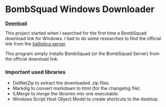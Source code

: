 # BombSquad Windows Downloader

**[Download](https://github.com/PGgamer2/BombSquad-Win-Downloader/releases)**

This project started when I searched for the first time a BombSquad download link for Windows.
I had to do some researches to find the official link from the [ballistica server](https://files.ballistica.net/bombsquad/builds/).

This program simply installs BombSquad (or the BombSquad Server) from the official download link.

### Important used libraries
- DotNetZip to extract the downloaded .zip files.
- Markdig to convert markdown to html (for the changelog file).
- ILMerge to *merge* the libraries into one executable.
- Windows Script Host Object Model to create shortcuts to the desktop.